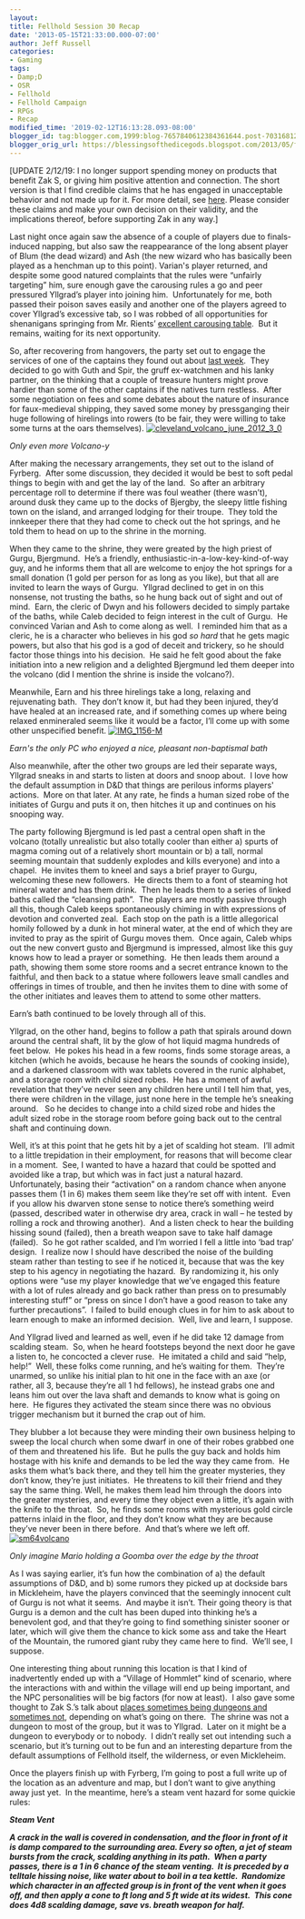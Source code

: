```yaml
---
layout:  
title: Fellhold Session 30 Recap
date: '2013-05-15T21:33:00.000-07:00'
author: Jeff Russell
categories:
- Gaming
tags:
- Damp;D
- OSR
- Fellhold
- Fellhold Campaign
- RPGs
- Recap
modified_time: '2019-02-12T16:13:28.093-08:00'
blogger_id: tag:blogger.com,1999:blog-7657840612384361644.post-7031681271928338834
blogger_orig_url: https://blessingsofthedicegods.blogspot.com/2013/05/fellhold-session-30-recap.html
---
```


 [UPDATE 2/12/19: I no longer support spending money on products that benefit Zak S, or giving him positive attention and connection. The short version is that I find credible claims that he has engaged in unacceptable behavior and not made up for it. For more detail, see [here](%7B%7B%20site.baseurl%20%7D%7D%7B%%20post_url%202019-02-12-removing-support-from-zak-smith%20%%7D). Please consider these claims and make your own decision on their validity, and the implications thereof, before supporting Zak in any way.]  
  
Last night once again saw the absence of a couple of players due to finals-induced napping, but also saw the reappearance of the long absent player of Blum (the dead wizard) and Ash (the new wizard who has basically been played as a henchman up to this point). Varian's player returned, and despite some good natured complaints that the rules were “unfairly targeting” him, sure enough gave the carousing rules a go and peer pressured Yllgrad’s player into joining him.  Unfortunately for me, both passed their poison saves easily and another one of the players agreed to cover Yllgrad’s excessive tab, so I was robbed of all opportunities for shenanigans springing from Mr. Rients’ [excellent carousing table](http://jrients.blogspot.com/2011/09/carousing-in-wessex.html).  But it remains, waiting for its next opportunity.  
  
So, after recovering from hangovers, the party set out to engage the services of one of the captains they found out about [last week](http://dicegods.wordpress.com/2013/05/09/fellhold-session-29-recap/).  They decided to go with Guth and Spir, the gruff ex-watchmen and his lanky partner, on the thinking that a couple of treasure hunters might prove hardier than some of the other captains if the natives turn restless.  After some negotiation on fees and some debates about the nature of insurance for faux-medieval shipping, they saved some money by pressganging their huge following of hirelings into rowers (to be fair, they were willing to take some turns at the oars themselves).    [![cleveland_volcano_june_2012_3_0](https://dicegods.files.wordpress.com/2013/05/cleveland_volcano_june_2012_3_0.jpg)](http://dicegods.files.wordpress.com/2013/05/cleveland_volcano_june_2012_3_0.jpg) 
  

*Only even more Volcano-y* 
  
After making the necessary arrangements, they set out to the island of Fyrberg.  After some discussion, they decided it would be best to soft pedal things to begin with and get the lay of the land.  So after an arbitrary percentage roll to determine if there was foul weather (there wasn’t), around dusk they came up to the docks of Bjergby, the sleepy little fishing town on the island, and arranged lodging for their troupe.  They told the innkeeper there that they had come to check out the hot springs, and he told them to head on up to the shrine in the morning.  
  
When they came to the shrine, they were greated by the high priest of Gurgu, Bjergmund.  He’s a friendly, enthusiastic-in-a-low-key-kind-of-way guy, and he informs them that all are welcome to enjoy the hot springs for a small donation (1 gold per person for as long as you like), but that all are invited to learn the ways of Gurgu.  Yllgrad declined to get in on this nonsense, not trusting the baths, so he hung back out of sight and out of mind.  Earn, the cleric of Dwyn and his followers decided to simply partake of the baths, while Caleb decided to feign interest in the cult of Gurgu.  He convinced Varian and Ash to come along as well.  I reminded him that as a cleric, he is a character who believes in his god *so hard* that he gets magic powers, but also that his god is a god of deceit and trickery, so he should factor those things into his decision.  He said he felt good about the fake initiation into a new religion and a delighted Bjergmund led them deeper into the volcano (did I mention the shrine is inside the volcano?).  
  
Meanwhile, Earn and his three hirelings take a long, relaxing and rejuvenating bath.  They don’t know it, but had they been injured, they’d have healed at an increased rate, and if something comes up where being relaxed enmineraled seems like it would be a factor, I’ll come up with some other unspecified benefit.    [![IMG_1156-M](https://dicegods.files.wordpress.com/2013/05/img_1156-m.jpg)](http://dicegods.files.wordpress.com/2013/05/img_1156-m.jpg) 
  

*Earn's the only PC who enjoyed a nice, pleasant non-baptismal bath* 
  
Also meanwhile, after the other two groups are led their separate ways, Yllgrad sneaks in and starts to listen at doors and snoop about.  I love how the default assumption in D&D that things are perilous informs players' actions.  More on that later. At any rate, he finds a human sized robe of the initiates of Gurgu and puts it on, then hitches it up and continues on his snooping way.  
  
The party following Bjergmund is led past a central open shaft in the volcano (totally unrealistic but also totally cooler than either a) spurts of magma coming out of a relatively short mountain or b) a tall, normal seeming mountain that suddenly explodes and kills everyone) and into a chapel.  He invites them to kneel and says a brief prayer to Gurgu, welcoming these new followers.  He directs them to a font of steaming hot mineral water and has them drink.  Then he leads them to a series of linked baths called the “cleansing path”.  The players are mostly passive through all this, though Caleb keeps spontaneously chiming in with expressions of devotion and converted zeal.  Each stop on the path is a little allegorical homily followed by a dunk in hot mineral water, at the end of which they are invited to pray as the spirit of Gurgu moves them.  Once again, Caleb whips out the new convert gusto and Bjergmund is impressed, almost like this guy knows how to lead a prayer or something.  He then leads them around a path, showing them some store rooms and a secret entrance known to the faithful, and then back to a statue where followers leave small candles and offerings in times of trouble, and then he invites them to dine with some of the other initiates and leaves them to attend to some other matters.  
  
Earn’s bath continued to be lovely through all of this.  
  
Yllgrad, on the other hand, begins to follow a path that spirals around down around the central shaft, lit by the glow of hot liquid magma hundreds of feet below.  He pokes his head in a few rooms, finds some storage areas, a kitchen (which he avoids, because he hears the sounds of cooking inside), and a darkened classroom with wax tablets covered in the runic alphabet, and a storage room with child sized robes.  He has a moment of awful revelation that they’ve never seen any children here until I tell him that, yes, there were children in the village, just none here in the temple he’s sneaking around.   So he decides to change into a child sized robe and hides the adult sized robe in the storage room before going back out to the central shaft and continuing down.  
  
Well, it’s at this point that he gets hit by a jet of scalding hot steam.  I’ll admit to a little trepidation in their employment, for reasons that will become clear in a moment.  See, I wanted to have a hazard that could be spotted and avoided like a trap, but which was in fact just a natural hazard.  Unfortunately, basing their “activation” on a random chance when anyone passes them (1 in 6) makes them seem like they’re set off with intent.  Even if you allow his dwarven stone sense to notice there’s something weird (passed, described water in otherwise dry area, crack in wall – he tested by rolling a rock and throwing another).  And a listen check to hear the building hissing sound (failed), then a breath weapon save to take half damage (failed).  So he got rather scalded, and I’m worried I fell a little into ‘bad trap’ design.  I realize now I should have described the noise of the building steam rather than testing to see if he noticed it, because that was the key step to his agency in negotiating the hazard.  By randomizing it, his only options were “use my player knowledge that we’ve engaged this feature with a lot of rules already and go back rather than press on to presumably interesting stuff” or “press on since I don’t have a good reason to take any further precautions”.  I failed to build enough clues in for him to ask about to learn enough to make an informed decision.  Well, live and learn, I suppose.  
  
And Yllgrad lived and learned as well, even if he did take 12 damage from scalding steam.  So, when he heard footsteps beyond the next door he gave a listen to, he concocted a clever ruse.  He imitated a child and said “help, help!”  Well, these folks come running, and he’s waiting for them.  They’re unarmed, so unlike his initial plan to hit one in the face with an axe (or rather, all 3, because they’re all 1 hd fellows), he instead grabs one and leans him out over the lava shaft and demands to know what is going on here.  He figures they activated the steam since there was no obvious trigger mechanism but it burned the crap out of him.  
  
They blubber a lot because they were minding their own business helping to sweep the local church when some dwarf in one of their robes grabbed one of them and threatened his life.  But he pulls the guy back and holds him hostage with his knife and demands to be led the way they came from.  He asks them what’s back there, and they tell him the greater mysteries, they don’t know, they’re just initiates.  He threatens to kill their friend and they say the same thing. Well, he makes them lead him through the doors into the greater mysteries, and every time they object even a little, it’s again with the knife to the throat.  So, he finds some rooms with mysterious gold circle patterns inlaid in the floor, and they don’t know what they are because they’ve never been in there before.  And that’s where we left off.    [![sm64volcano](https://dicegods.files.wordpress.com/2013/05/sm64volcano.jpg?w=300)](http://dicegods.files.wordpress.com/2013/05/sm64volcano.jpg) 
  

*Only imagine Mario holding a Goomba over the edge by the throat* 
  
As I was saying earlier, it’s fun how the combination of a) the default assumptions of D&D, and b) some rumors they picked up at dockside bars in Mickleheim, have the players convinced that the seemingly innocent cult of Gurgu is not what it seems.  And maybe it isn’t. Their going theory is that Gurgu is a demon and the cult has been duped into thinking he’s a benevolent god, and that they’re going to find something sinister sooner or later, which will give them the chance to kick some ass and take the Heart of the Mountain, the rumored giant ruby they came here to find.  We’ll see, I suppose.  
  
One interesting thing about running this location is that I kind of inadvertently ended up with a “Village of Hommlet” kind of scenario, where the interactions with and within the village will end up being important, and the NPC personalities will be big factors (for now at least).  I also gave some thought to Zak S.’s talk about [places sometimes being dungeons and sometimes not](http://dndwithpornstars.blogspot.com/2011/10/slacker-dm-adventure-checklist.html), depending on what’s going on there.  The shrine was not a dungeon to most of the group, but it was to Yllgrad.  Later on it might be a dungeon to everybody or to nobody.  I didn’t really set out intending such a scenario, but it’s turning out to be fun and an interesting departure from the default assumptions of Fellhold itself, the wilderness, or even Mickleheim.  
  
Once the players finish up with Fyrberg, I’m going to post a full write up of the location as an adventure and map, but I don’t want to give anything away just yet.  In the meantime, here’s a steam vent hazard for some quickie rules:  
  
***Steam Vent***  
  
***A crack in the wall is covered in condensation, and the floor in front of it is damp compared to the surrounding area. Every so often, a jet of steam bursts from the crack, scalding anything in its path.  When a party passes, there is a 1 in 6 chance of the steam venting.  It is preceded by a telltale hissing noise, like water about to boil in a tea kettle.  Randomize which character in an affected group is in front of the vent when it goes off, and then apply a cone to ft long and 5 ft wide at its widest.  This cone does 4d8 scalding damage, save vs. breath weapon for half.*** 
